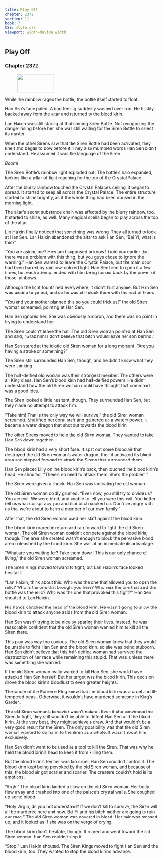 ```yaml
---
title: Play Off
chapter: 2372
section: 11
book: 7
CSS: style.css
viewport: width=device-width
---
```


## Play Off

### Chapter 2372

<figure>
	<img src="../Images/gem.gif" alt="" id="gem" width="120" height="60" />
</figure>

While the rainbow raged the bottle, the bottle itself started to float.

Han Sen’s face paled. A bad feeling suddenly washed over him. He hastily backed away from the altar and returned to the blood kirin.

Lan Haixin was still staring at that shining Siren Bottle. Not recognizing the danger rising before her, she was still waiting for the Siren Bottle to select its master.

When the other Sirens saw that the Siren Bottle had been activated, they knelt and began to bow before it. They also mumbled words Han Sen didn’t understand. He assumed it was the language of the Siren.

*Boom!*

The Siren Bottle’s rainbow light exploded out. The bottle’s halo expanded, looking like a pillar of light reaching for the top of the Crystal Palace.

After the blurry rainbow touched the Crystal Palace’s ceiling, it began to spread. It started to seep all across the Crystal Palace. The entire structure started to shine brightly, as if the whole thing had been doused in the morning light.

The altar’s secret substance chain was affected by the blurry rainbow, too. It started to shine, as well. Many magical spells began to play across the top of the altar.

Lin Haixin finally noticed that something was wrong. They all turned to look at Han Sen. Lan Haixin abandoned the altar to ask Han Sen, “Bai Yi, what is this?”

“You are asking me? How am I supposed to know? I told you earlier that there was a problem with this thing, but you guys chose to ignore the warning.” Han Sen wanted to leave the Crystal Palace, but the main door had been barred by rainbow-colored light. Han Sen tried to open it a few times, but each attempt ended with him being tossed back by the power of those rainbows.

Although the light fountained everywhere, it didn’t hurt anyone. But Han Sen was unable to go out, and so he was still stuck there with the rest of them.

“You and your mother planned this so you could trick us!” the old Siren woman screamed, pointing at Han Sen.

Han Sen ignored her. She was obviously a moron, and there was no point in trying to understand her.

The Siren couldn’t leave the hall. The old Siren woman pointed at Han Sen and said, “Grab him! I don’t believe that bitch would leave her son behind.”

Han Sen stared at the idiotic old Siren woman for a long moment. “Are you having a stroke or something?”

The Siren still surrounded Han Sen, though, and he didn’t know what they were thinking.

The half-deified old woman was their strongest member. The others were all King class. Han Sen’s blood kirin had half-deified powers. He didn’t understand how the old Siren woman could have thought that command was a good idea.

The Siren looked a little hesitant, though. They surrounded Han Sen, but they made no attempt to attack him.

“Take him! That is the only way we will survive,” the old Siren woman screamed. She lifted her coral staff and gathered up a watery power. It became a water dragon that shot out towards the blood kirin.

The other Sirens moved to help the old Siren woman. They wanted to take Han Sen down together.

The blood kirin had a very short fuse. It spat out some blood air that destroyed the old Siren woman’s water dragon, then it activated its blood area and stepped forward to attack the Sirens that surrounded them.

Han Sen placed Lilly on the blood kirin’s back, then touched the blood kirin’s head. He shouted, “There’s no need to attack them. She’s the problem.”

The Siren were given a shock. Han Sen was indicating the old woman.

The old Siren woman coldly grunted. “Even now, you still try to divide us? You are evil. We were blind, and unable to tell you were this evil. You better tell us what conspiracy you and that bitch cooked up. Don’t be angry with us that we’re about to harm a member of our own family.”

After that, the old Siren woman used her staff against the blood kirin.

The blood kirin roared in return and ran forward to fight the old Siren woman. The old Siren woman couldn’t compete against the blood kirin, though. The area she created wasn’t enough to block the pervasive blood area unleashed by the blood kirin. She was at an immediate disadvantage.

“What are you waiting for? Take them down! This is our only chance of living,” the old Siren woman screamed.

The Siren Kings moved forward to fight, but Lan Haixin’s face looked hesitant.

“Lan Haixin, think about this. Who was the one that allowed you to open the relic? Who is the one that brought you here? Who was the one that said the bottle was the relic? Who was the one that provoked this fight?” Han Sen shouted to Lan Haixin.

His hands clutched the head of the blood kirin. He wasn’t going to allow the blood kirin to attack anyone aside from the old Siren woman.

Han Sen wasn’t trying to be nice by sparing their lives. Instead, he was reasonably confident that the old Siren woman wanted him to kill all the Siren there.

This ploy was way too obvious. The old Siren woman knew that they would be unable to fight Han Sen and the blood kirin, so she was being stubborn. Han Sen didn’t believe that this half-deified woman had survived the destruction of her race while remaining this stupid. That was, unless there was something she wanted.

If the old Siren woman really wanted to kill Han Sen, she would have attacked Han Sen herself. But her target was the blood kirin. This decision drove the blood kirin’s bloodlust to even greater heights.

The whole of the Extreme King knew that the blood kirin was a cruel and ill-tempered beast. Otherwise, it wouldn’t have murdered someone in King’s Garden.

The old Siren woman’s behavior wasn’t natural. Even if she convinced the Siren to fight, they still wouldn’t be able to defeat Han Sen and the blood kirin. At the very best, they might achieve a draw. And that wouldn’t be a very good result for the Siren. The only possibility was that the old Siren woman wanted to do harm to the Siren as a whole. It wasn’t about him exclusively.

Han Sen didn’t want to be used as a tool to kill the Siren. That was why he held the blood kirin’s head to keep it from killing them.

But the blood kirin’s temper was too cruel. Han Sen couldn’t control it. The blood kirin kept being provoked by the old Siren woman, and because of this, the blood air got scarier and scarier. The creature couldn’t hold in its emotions.

“Argh!” The blood kirin landed a blow on the old Siren woman. Her body flew away and crashed into one of the palace’s crystal walls. She coughed up some blood.

“Holy Virgin, do you not understand? If we don’t kill to survive, the Siren will all be murdered here and now. Bai Yi and his bitch mother are going to ruin our race.” The old Siren woman was covered in blood. Her hair was messed up, and it looked as if she was on the verge of crying.

The blood kirin didn’t hesitate, though. It roared and went toward the old Siren woman. Han Sen couldn’t stop it.

“Stop!” Lan Haixin shouted. The Siren Kings moved to fight Han Sen and the blood kirin, too. They wanted to stop the blood kirin’s advance.